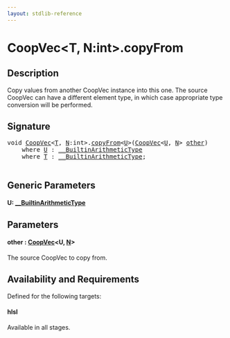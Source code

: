 ```yaml
---
layout: stdlib-reference
---
```


# CoopVec\<T, N:int\>\.copyFrom

## Description

Copy values from another CoopVec instance into this one. The source CoopVec can have a different element type,
in which case appropriate type conversion will be performed.



## Signature 

<pre>
<span class="code_keyword">void</span> <a href="index.html" class="code_type">CoopVec</a>&lt;<a href="index.html#typeparam-T" class="code_type">T</a>, <a href="index.html#decl-N" class="code_var">N</a>:<span class="code_keyword">int</span>&gt;.<a href="copyfrom-4.html">copyFrom</a>&lt;<a href="copyfrom-4.html#typeparam-U" class="code_type">U</a>&gt;(<a href="index.html" class="code_type">CoopVec</a>&lt;<a href="copyfrom-4.html#typeparam-U" class="code_type">U</a>, <a href="index.html#decl-N" class="code_var">N</a>&gt; <a href="copyfrom-4.html#decl-other" class="code_param">other</a>)
    <span class='code_keyword'>where</span> <a href="copyfrom-4.html#typeparam-U" class="code_type">U</a> : <a href="index.html" class="code_type">__BuiltinArithmeticType</a>
    <span class='code_keyword'>where</span> <a href="index.html#typeparam-T" class="code_type">T</a> : <a href="index.html" class="code_type">__BuiltinArithmeticType</a>;

</pre>

## Generic Parameters

####  <a id="typeparam-U"></a>U: [\_\_BuiltinArithmeticType](../../interfaces/0_builtinarithmetictype-029j/index)

## Parameters

####  <a id="decl-other"></a>other  : [CoopVec](index)\<U, [N](index#decl-N)\>
The source CoopVec to copy from.


## Availability and Requirements

Defined for the following targets:

#### hlsl
Available in all stages.



